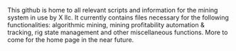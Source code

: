 This github is home to all relevant scripts and information for the mining system in use by X llc. It currently contains files necessary for the following functionalities: algorithmic mining, mining profitability automation & tracking, rig state management and other miscellaneous functions. More to come for the home page in the near future.